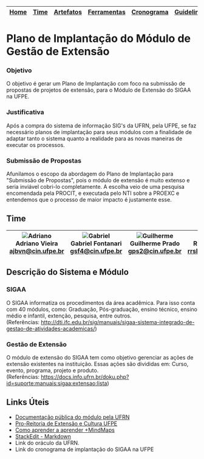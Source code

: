 | [Home](https://github.com/ricarthlima/plano_impantacao_extensao) | [Time](https://github.com/ricarthlima/plano_impantacao_extensao#time) | [Artefatos](https://github.com/ricarthlima/plano_impantacao_extensao/blob/master/pages/artefatos.md) | [Ferramentas](https://github.com/ricarthlima/plano_impantacao_extensao/blob/master/pages/ferramentas.md) | [Cronograma](https://github.com/ricarthlima/plano_impantacao_extensao/blob/master/pages/cronograma.md) | [Guidelines](https://github.com/ricarthlima/plano_implantacao_extensao/blob/master/pages/guidelines.md) |
|-|-|-|-|-|-|

# Plano de Implantação do Módulo de Gestão de Extensão
### Objetivo
O objetivo é gerar um Plano de Implantação  com foco na submissão de propostas de projetos de extensão, para o Módulo de Extensão do SIGAA na UFPE.

### Justificativa
Após a compra do sistema de informação SIG's da UFRN, pela UFPE, se faz necessário planos de implantação para seus módulos com a finalidade de adaptar tanto o sistema quanto a realidade para as novas maneiras de executar os processos.

### Submissão de Propostas
Afunilamos o escopo da abordagem do Plano de Implantação para "Submissão de Propostas", pois o módulo de extensão é muito extenso e seria inviável cobri-lo completamente. A escolha veio de uma pesquisa encomendada pela PROCIT, e executada pelo NTI sobre a PROEXC e entendemos que o processo de maior impacto é justamente esse.

## Time
|![Adriano](https://raw.githubusercontent.com/ricarthlima/plano_implantacao_extensao/master/pages/fotos/ajbvn.png) <br>Adriano Vieira<br>ajbvn@cin.ufpe.br|![Gabriel](https://raw.githubusercontent.com/ricarthlima/plano_implantacao_extensao/master/pages/fotos/gsf4.png) <br>Gabriel Fontanari<br><gsf4@cin.ufpe.br>| ![Guilherme](https://raw.githubusercontent.com/ricarthlima/plano_implantacao_extensao/master/pages/fotos/gps2.png) <br>Guilherme Prado<br><gps2@cin.ufpe.br>|![Ricarth](https://raw.githubusercontent.com/ricarthlima/plano_implantacao_extensao/master/pages/fotos/rrsl.png) <br>Ricarth Lima<br><rrsl@cin.ufpe.br>|![Warley](https://raw.githubusercontent.com/ricarthlima/plano_implantacao_extensao/master/pages/fotos/wss.png) <br>Warley Souza<br><wss@cin.ufpe.br>
|-|-|-|-|-|

## Descrição do Sistema e Módulo
### SIGAA
  O SIGAA informatiza os procedimentos da área acadêmica. Para isso conta com 40 módulos, como: Graduação, Pós-graduação, ensino técnico, ensino médio e infantil, extenção, pesquisa, entre outros.  
(Referências: http://dti.ifc.edu.br/sig/manuais/sigaa-sistema-integrado-de-gestao-de-atividades-academicas/)

### Gestão de Extensão
O módulo de extensão do SIGAA tem como objetivo gerenciar as ações de extensão existentes na instituição. Essas ações são divididas em: Curso, evento, programa, projeto e produto.  
(Referências: https://docs.info.ufrn.br/doku.php?id=suporte:manuais:sigaa:extensao:lista)

## Links Úteis
- [Documentação pública do módulo pela UFRN](https://docs.info.ufrn.br/doku.php?id=suporte:manu…)
- [Pro-Reitoria de Extensão e Cultura UFPE](https://www.ufpe.br/proexc)
- [Como aprender a aprender +MindMaps](https://www.youtube.com/watch?v=PHnBUw1bUCU)
- [StackEdit - Markdown](https://stackedit.io/app#)
- Link do oráculo da UFRN.
- Link do cronograma de implantação do SIGAA na UFPE
